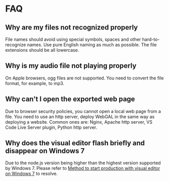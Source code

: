 # FAQ

## Why are my files not recognized properly

File names should avoid using special symbols, spaces and other hard-to-recognize names. Use pure English naming as much as possible. The file extensions should be all lowercase.

## Why is my audio file not playing properly

On Apple browsers, ogg files are not supported. You need to convert the file format, for example, to mp3.

## Why can't I open the exported web page

Due to browser security policies, you cannot open a local web page from a file. You need to use an http server, deploy WebGAL in the same way as deploying a website. Common ones are: Nginx, Apache http server, VS Code Live Server plugin, Python http server.

## Why does the visual editor flash briefly and disappear on Windows 7

Due to the node.js version being higher than the highest version supported by Windows 7. Please refer to [Method to start production with visual editor on Windows 7](win7) to resolve.
